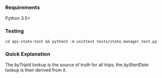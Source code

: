 ### Requirements
Python 3.5+

### Testing
`cd api-state-test && python3 -m unittest tests/state_manager_test.py`

### Quick Explanation
The _byTripId_ lookup is the source of truth for all trips; the _byStartDate_ lookup is then derived from it.
